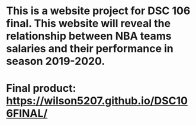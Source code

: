 # This is a website project for DSC 106 final. This website will reveal the relationship between NBA teams salaries and their performance in season 2019-2020.

# Final product: https://wilson5207.github.io/DSC106FINAL/

